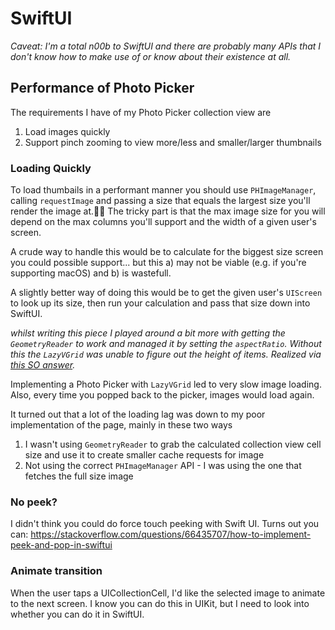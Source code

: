 #  SwiftUI

_Caveat: I'm  a total n00b to SwiftUI and there are probably many APIs that I don't know how to make use of or know about their existence at all._

## Performance of Photo Picker

The requirements I have of my Photo Picker collection view are
1. Load images quickly
2. Support pinch zooming to view more/less and smaller/larger thumbnails

### Loading Quickly
To load thumbails in a performant manner you should use `PHImageManager`, calling `requestImage` and passing a size that equals the largest size you'll render the image at. The tricky part is that the max image size for you will depend on the max columns you'll support and the width of a given user's screen.

A crude way to handle this would be to calculate for the biggest size screen you could possible support... but this a) may not be viable (e.g. if you're supporting macOS) and b) is wastefull.

A slightly better way of doing this would be to get the given user's `UIScreen` to look up its size, then run your calculation and pass that size down into SwiftUI.  

_whilst writing this piece I played around a bit more with getting the `GeometryReader` to work and managed it by setting the `aspectRatio`. Without this the `LazyVGrid` was unable to figure out the height of items. Realized via [this SO answer](https://stackoverflow.com/questions/64420313/how-to-make-a-lazyvgrid-of-square-images)._ 

Implementing a Photo Picker with `LazyVGrid` led to very slow image loading. Also, every time you popped back to the picker, images would load again.

It turned out that a lot of the loading lag was down to my poor implementation of the page, mainly in these two ways
1. I wasn't using `GeometryReader` to grab the calculated collection view cell size and use it to create smaller cache requests for image 
2. Not using the correct `PHImageManager` API - I was using the one that fetches the full size image

### No peek?
I didn't think you could do force touch peeking with Swift UI. Turns out you can:
https://stackoverflow.com/questions/66435707/how-to-implement-peek-and-pop-in-swiftui

### Animate transition
When the user taps a UICollectionCell, I'd like the selected image to animate to the next screen. I know you can do this in UIKit, but I need to look into whether you can do it in SwiftUI.

 

